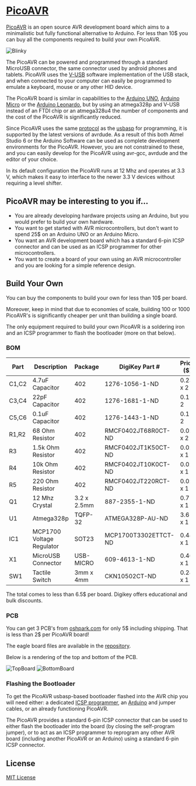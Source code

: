 # [PicoAVR](http://acornejo.github.io/picoAVR)

[PicoAVR](http://acornejo.github.io/picoAVR) is an open source AVR
development board which aims to a minimalistic but fully functional
alternative to Arduino.
For less than 10$ you can buy all the components required to
build your own PicoAVR.

![Blinky](http://acornejo.github.io/picoAVR/images/photo.jpg "Blinky on PicoAVR")

The PicoAVR can be powered and programmed through a standard MicroUSB
connector, the same connector used by android phones and tablets.
PicoAVR uses the [V-USB](http://www.obdev.at/products/vusb/index.html)
software implementation of the USB stack, and when connected to your
computer can easily be programmed to emulate a keyboard,
mouse or any other HID device.

The PicoAVR board is similar in capabilities to the [Arduino
UNO](http://arduino.cc/en/Main/ArduinoBoardUno), [Arduino
Micro](http://arduino.cc/en/Main/arduinoBoardMicro) or the [Arduino
Leonardo](http://arduino.cc/en/Main/arduinoBoardLeonardo), but by using
an atmega328p and V-USB instead of an FTDI chip or an atmega328u4 the
number of components and the cost of the PicoAVR is significantly
reduced.

Since PicoAVR uses the same
[protocol](http://www.obdev.at/products/vusb/usbasploader.html) as the
[usbasp](www.fischl.de/usbasp/) for programming, it is supported by
the latest versions of avrdude. As a result of this both 
Atmel Studio 6 or the Arduino Software can be used as complete
development environments for the PicoAVR. However, you are not
constrained to these, and you can easily develop for the PicoAVR using
avr-gcc, avrdude and the editor of your choice.

In its default configuration the PicoAVR runs at 12 Mhz and operates at
3.3 V, which makes it easy to interface to the newer 3.3 V devices without
requiring a level shifter.


## PicoAVR may be interesting to you if...

* You are already developing hardware projects using an Arduino, but you
would prefer to build your own hardware.
* You want to get started with AVR microcontrollers, but don't want to
spend 25$ on an Arduino UNO or an Arduino Micro.
* You want an AVR development board which has a standard 6-pin ICSP
connector and can be used as an ICSP programmer for other
microcontrollers.
* You want to create a board of your own using an AVR microcontroller
and you are looking for a simple reference design.

## Build Your Own

You can buy the components to build your own for less than 10$ per board.

Moreover, keep in mind that due to economies of scale, building 100 or
1000 PicoAVR's is significantly cheaper per unit than building a single
board.

The only equipment required to build your own PicoAVR is a soldering
iron and an ICSP programmer to flash the bootloader (more on that below).

### BOM

|Part  | Description               | Package      | DigiKey Part #       | Price ($) |
|------|---------------------------|--------------|----------------------|-----------|
|C1,C2 | 4.7uF Capacitor           | 402          | 1276-1056-1-ND       | 0.23 x 2  |
|C3,C4 | 22pF  Capacitor           | 402          | 1276-1681-1-ND       | 0.1 x 2   |
|C5,C6 | 0.1uF Capacitor           | 402          | 1276-1443-1-ND       | 0.1 x 2   |
|R1,R2 | 68 Ohm Resistor           | 402          | RMCF0402JT68R0CT-ND  | 0.02 x 2  |
|R3    | 1.5k Ohm Resistor         | 402          | RMCF0402JT1K50CT-ND  | 0.02 x 1  |
|R4    | 10k Ohm Resistor          | 402          | RMCF0402JT10K0CT-ND  | 0.02 x 1  |
|R5    | 220 Ohm Resistor          | 402          | RMCF0402JT220RCT-ND  | 0.02 x 1  |
|Q1    | 12 Mhz Crystal            | 3.2 x 2.5mm  | 887-2355-1-ND        | 0.71 x 1  |
|U1    | Atmega328p                | TQFP-32      | ATMEGA328P-AU-ND     | 3.61 x 1  |
|IC1   | MCP1700 Voltage Regulator | SOT23        | MCP1700T3302ETTCT-ND | 0.44 x 1  |
|X1    | MicroUSB Connector        | USB-MICRO    | 609-4613-1-ND        | 0.46 x 1  |
|SW1   | Tactile Switch            | 3mm x 4mm    | CKN10502CT-ND        | 0.28 x 1  |

The total comes to less than 6.5$ per board. Digikey offers educational and
bulk discounts.

### PCB

You can get 3 PCB's from [oshpark.com](http://oshpark.com) for only 5$
including shipping. That is less than 2$ per PicoAVR board!

The eagle board files are available in the
[repository](https://github.com/acornejo/picoAVR/tree/master/hardware).

Below is a rendering of the top and bottom of the PCB.

![TopBoard](http://acornejo.github.io/picoAVR/images/board_top_render.png "Top View PCB")
![BottomBoard](http://acornejo.github.io/picoAVR/images/board_bottom_render.png "Bottom View PCB")

### Flashing the Bootloader
To get the PicoAVR usbasp-based bootloader flashed into the AVR chip you will
need either: a dedicated [ICSP
programmer](http://store.atmel.com/PartDetail.aspx?q=p:10500054#tc:description),
an [Arduino](http://arduino.cc/en/Tutorial/ArduinoISP) and jumper
cables, or an already functioning PicoAVR.

The PicoAVR provides a standard 6-pin ICSP connector that can be used to
either flash the bootloader into the board (by closing the self-program
jumper), or to act as an ICSP programmer to reprogram any other
AVR board (including another PicoAVR or an Arduino) using a standard
6-pin ICSP connector.

## License

[MIT License](http://opensource.org/licenses/MIT)
